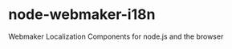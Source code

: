 node-webmaker-i18n
==================

Webmaker Localization Components for node.js and the browser
